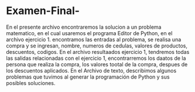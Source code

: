 # Examen-Final-
En el presente archivo  encontraremos la solucion a un problema matematico, en el cual usaremos el  programa Editor de Python,  en el archivo ejercicio 1. encontramos las entradas al problema,  se realisa una compra y se ingresan, nombre, numeros de cedulas, valores de productos, descuentos,  codigos. En el archivo resultaados ejercicio 1, tendremos todas las salidas relacionadas con el ejercicio 1,  encontrarremos  los daatos de la persona que realiza la compra,   los valores  tootal de la compra,  despues de los descuentos aplicados.  En el Archivo de texto, describimos algunos problemas que tuvimos al generar la programación de Python y sus posibles soluciones.  

